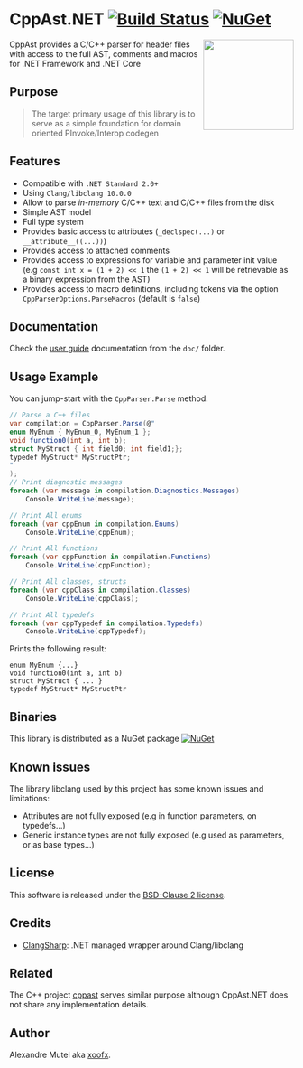 # CppAst.NET [![Build Status](https://github.com/xoofx/CppAst/workflows/ci/badge.svg?branch=master)](https://github.com/xoofx/CppAst/actions)   [![NuGet](https://img.shields.io/nuget/v/CppAst.svg)](https://www.nuget.org/packages/CppAst/)

<img align="right" width="160px" height="160px" src="img/cppast.png">

CppAst provides a C/C++ parser for header files with access to the full AST, comments and macros for .NET Framework and .NET Core

## Purpose

> The target primary usage of this library is to serve as a simple foundation for domain oriented PInvoke/Interop codegen

## Features

- Compatible with `.NET Standard 2.0+`
- Using `Clang/libclang 10.0.0`
- Allow to parse *in-memory* C/C++ text and C/C++ files from the disk
- Simple AST model
- Full type system
- Provides basic access to attributes (`_declspec(...)` or `__attribute__((...))`)
- Provides access to attached comments
- Provides access to expressions for variable and parameter init value (e.g `const int x = (1 + 2) << 1` the `(1 + 2) << 1` will be retrievable as a binary expression from the AST)
- Provides access to macro definitions, including tokens via the option `CppParserOptions.ParseMacros` (default is `false`)

## Documentation

Check the [user guide](doc/readme.md) documentation from the `doc/` folder.

## Usage Example

You can jump-start with the `CppParser.Parse` method:

```C#
// Parse a C++ files
var compilation = CppParser.Parse(@"
enum MyEnum { MyEnum_0, MyEnum_1 };
void function0(int a, int b);
struct MyStruct { int field0; int field1;};
typedef MyStruct* MyStructPtr;
"
);
// Print diagnostic messages
foreach (var message in compilation.Diagnostics.Messages)
    Console.WriteLine(message);

// Print All enums
foreach (var cppEnum in compilation.Enums)
    Console.WriteLine(cppEnum);

// Print All functions
foreach (var cppFunction in compilation.Functions)
    Console.WriteLine(cppFunction);

// Print All classes, structs
foreach (var cppClass in compilation.Classes)
    Console.WriteLine(cppClass);

// Print All typedefs
foreach (var cppTypedef in compilation.Typedefs)
    Console.WriteLine(cppTypedef);
```

Prints the following result:

```
enum MyEnum {...}
void function0(int a, int b)
struct MyStruct { ... }
typedef MyStruct* MyStructPtr
```

## Binaries

This library is distributed as a NuGet package [![NuGet](https://img.shields.io/nuget/v/CppAst.svg)](https://www.nuget.org/packages/CppAst/)

## Known issues

The library libclang used by this project has some known issues and limitations:

- Attributes are not fully exposed (e.g in function parameters, on typedefs...)
- Generic instance types are not fully exposed (e.g used as parameters, or as base types...) 

## License

This software is released under the [BSD-Clause 2 license](https://opensource.org/licenses/BSD-2-Clause). 

## Credits

* [ClangSharp](https://github.com/microsoft/ClangSharp): .NET managed wrapper around Clang/libclang

## Related

The C++ project [cppast](https://github.com/foonathan/cppast) serves similar purpose although CppAst.NET does not share any implementation details.

## Author

Alexandre Mutel aka [xoofx](http://xoofx.com).
